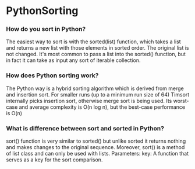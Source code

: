 # PythonSorting
### How do you sort in Python?
The easiest way to sort is with the sorted(list) function, which takes a list and returns a new list with those elements in sorted order. The original list is not changed. It's most common to pass a list into the sorted() function, but in fact it can take as input any sort of iterable collection.
### How does Python sorting work?
The Python way is a hybrid sorting algorithm which is derived from merge and insertion sort. For smaller runs (up to a minimum run size of 64) Timsort internally picks insertion sort, otherwise merge sort is being used. Its worst-case and average complexity is O(n log n), but the best-case performance is O(n)
### What is difference between sort and sorted in Python?
sort() function is very similar to sorted() but unlike sorted it returns nothing and makes changes to the original sequence. Moreover, sort() is a method of list class and can only be used with lists. Parameters: key: A function that serves as a key for the sort comparison.


